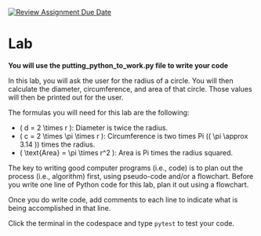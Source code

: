 [![Review Assignment Due Date](https://classroom.github.com/assets/deadline-readme-button-22041afd0340ce965d47ae6ef1cefeee28c7c493a6346c4f15d667ab976d596c.svg)](https://classroom.github.com/a/TD0E8EJi)
# Lab

**You will use the putting_python_to_work.py file to write your code**

In this lab, you will ask the user for the radius of a circle. You will then calculate the diameter, circumference, and area of that circle. Those values will then be printed out for the user.

The formulas you will need for this lab are the following:

- \( d = 2 \times r \): Diameter is twice the radius.
- \( c = 2 \times \pi \times r \): Circumference is two times Pi (\( \pi \approx 3.14 \)) times the radius.
- \( \text{Area} = \pi \times r^2 \): Area is Pi times the radius squared.

The key to writing good computer programs (i.e., code) is to plan out the process (i.e., algorithm) first, using pseudo-code and/or a flowchart. Before you write one line of Python code for this lab, plan it out using a flowchart.

Once you do write code, add comments to each line to indicate what is being accomplished in that line.

Click the terminal in the codespace and type `pytest` to test your code.
